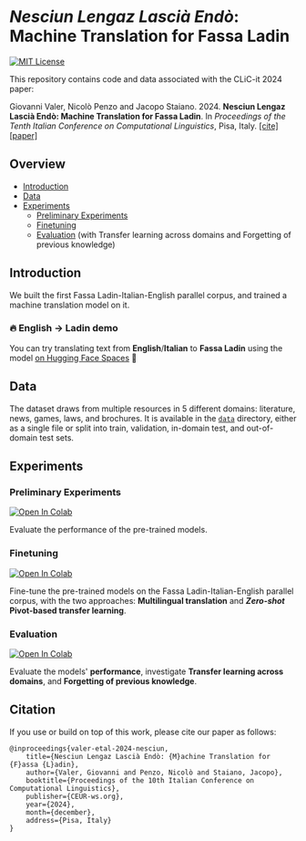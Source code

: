 # _Nesciun Lengaz Lascià Endò_: Machine Translation for Fassa Ladin

[![MIT License](https://img.shields.io/badge/License-MIT-green.svg)](LICENSE)

This repository contains code and data associated with the CLiC-it 2024 paper:

Giovanni Valer, Nicolò Penzo and Jacopo Staiano. 2024. **Nesciun Lengaz Lascià Endò: Machine Translation for Fassa Ladin**. In _Proceedings of the Tenth Italian Conference on Computational Linguistics_, Pisa, Italy. [[cite]](#citation) [[paper]](https://ceur-ws.org/Vol-3878/104_main_long.pdf)

## Overview
- [Introduction](#introduction)
- [Data](#data)
- [Experiments](#experiments)
  - [Preliminary Experiments](#preliminary-experiments)
  - [Finetuning](#finetuning)
  - [Evaluation](#evaluation) (with Transfer learning across domains and Forgetting of previous knowledge)

## Introduction
We built the first Fassa Ladin-Italian-English parallel corpus, and trained a machine translation model on it.

### 🔥 English → Ladin demo
You can try translating text from **English**/**Italian** to **Fassa Ladin** using the model [on Hugging Face Spaces](https://huggingface.co/spaces/jo-valer/fassa-ladin-machine-translation) 🦀


## Data
The dataset draws from multiple resources in 5 different domains: literature, news, games, laws, and brochures. It is available in the [`data`](https://github.com/jo-valer/machine-translation-ladin-fascian/tree/main/data) directory, either as a single file or split into train, validation, in-domain test, and out-of-domain test sets.

## Experiments

### Preliminary Experiments

<a target="_blank" href="https://colab.research.google.com/github/jo-valer/machine-translation-ladin-fascian/blob/main/preliminary.ipynb">
  <img src="https://colab.research.google.com/assets/colab-badge.svg" alt="Open In Colab"/>
</a>

Evaluate the performance of the pre-trained models.

### Finetuning
<a target="_blank" href="https://colab.research.google.com/github/jo-valer/machine-translation-ladin-fascian/blob/main/finetune.ipynb">
  <img src="https://colab.research.google.com/assets/colab-badge.svg" alt="Open In Colab"/>
</a>

Fine-tune the pre-trained models on the Fassa Ladin-Italian-English parallel corpus, with the two approaches: **Multilingual translation** and **_Zero-shot_ Pivot-based transfer learning**.

### Evaluation
<a target="_blank" href="https://colab.research.google.com/github/jo-valer/machine-translation-ladin-fascian/blob/main/evaluate.ipynb">
  <img src="https://colab.research.google.com/assets/colab-badge.svg" alt="Open In Colab"/>
</a>

Evaluate the models' **performance**, investigate **Transfer learning across domains**, and **Forgetting of previous knowledge**.

## Citation
If you use or build on top of this work, please cite our paper as follows:

```
@inproceedings{valer-etal-2024-nesciun,
    title={Nesciun Lengaz Lascià Endò: {M}achine Translation for {F}assa {L}adin},
    author={Valer, Giovanni and Penzo, Nicolò and Staiano, Jacopo},
    booktitle={Proceedings of the 10th Italian Conference on Computational Linguistics},
    publisher={CEUR-ws.org},
    year={2024},
    month={december},
    address={Pisa, Italy}
}
```
